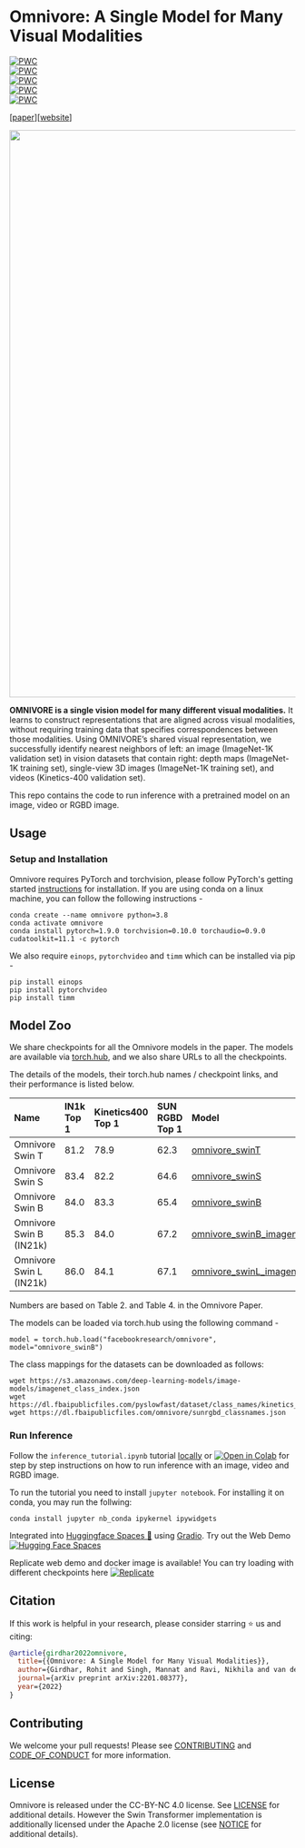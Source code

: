 # Omnivore: A Single Model for Many Visual Modalities

[![PWC](https://img.shields.io/endpoint.svg?url=https://paperswithcode.com/badge/omnivore-a-single-model-for-many-visual/action-recognition-on-epic-kitchens-100)](https://paperswithcode.com/sota/action-recognition-on-epic-kitchens-100?p=omnivore-a-single-model-for-many-visual)  
[![PWC](https://img.shields.io/endpoint.svg?url=https://paperswithcode.com/badge/omnivore-a-single-model-for-many-visual/semantic-segmentation-on-nyu-depth-v2)](https://paperswithcode.com/sota/semantic-segmentation-on-nyu-depth-v2?p=omnivore-a-single-model-for-many-visual)  
[![PWC](https://img.shields.io/endpoint.svg?url=https://paperswithcode.com/badge/omnivore-a-single-model-for-many-visual/scene-recognition-on-sun-rgbd)](https://paperswithcode.com/sota/scene-recognition-on-sun-rgbd?p=omnivore-a-single-model-for-many-visual)  
[![PWC](https://img.shields.io/endpoint.svg?url=https://paperswithcode.com/badge/omnivore-a-single-model-for-many-visual/image-classification-on-inaturalist-2018)](https://paperswithcode.com/sota/image-classification-on-inaturalist-2018?p=omnivore-a-single-model-for-many-visual)  
[![PWC](https://img.shields.io/endpoint.svg?url=https://paperswithcode.com/badge/omnivore-a-single-model-for-many-visual/action-recognition-in-videos-on-something)](https://paperswithcode.com/sota/action-recognition-in-videos-on-something?p=omnivore-a-single-model-for-many-visual)

[[paper](https://arxiv.org/abs/2201.08377)][[website](https://facebookresearch.github.io/omnivore)]

<p align="center">
  <img width='1000' src="./.github/fig1.jpg"/>  
</p>

   **OMNIVORE is a single vision model for many different visual modalities.** It learns to construct representations that are aligned across visual modalities, without requiring training data that specifies correspondences between those modalities. Using OMNIVORE’s shared visual representation, we successfully identify nearest neighbors of left: an image (ImageNet-1K validation set) in vision datasets that contain right: depth maps (ImageNet-1K training set), single-view 3D images (ImageNet-1K training set), and videos (Kinetics-400 validation set).


This repo contains the code to run inference with a pretrained model on an image, video or RGBD image. 


## Usage

### Setup and Installation   

Omnivore requires PyTorch and torchvision, please follow PyTorch's getting started [instructions](https://pytorch.org/get-started/locally/) for installation. If you are using conda on a linux machine, you can follow the following instructions -

```console
conda create --name omnivore python=3.8
conda activate omnivore
conda install pytorch=1.9.0 torchvision=0.10.0 torchaudio=0.9.0 cudatoolkit=11.1 -c pytorch
```

We also require `einops`, `pytorchvideo` and `timm` which can be installed via pip -
```console
pip install einops
pip install pytorchvideo
pip install timm
```

## Model Zoo 

We share checkpoints for all the Omnivore models in the paper. The models are available via [torch.hub](https://pytorch.org/docs/stable/hub.html), and we also share URLs to all the checkpoints.

The details of the models, their torch.hub names / checkpoint links, and their performance is listed below.

| Name      | IN1k Top 1 | Kinetics400 Top 1     | SUN RGBD Top 1     | Model   |
| :---        |    :----   |          :--- | :--- |:--- |
| Omnivore Swin T      | 81.2       | 78.9   |62.3   | [omnivore_swinT](https://dl.fbaipublicfiles.com/omnivore/models/swinT_checkpoint.torch)   
| Omnivore Swin S   | 83.4       | 82.2      |64.6  | [omnivore_swinS](https://dl.fbaipublicfiles.com/omnivore/models/swinS_checkpoint.torch)  |
| Omnivore Swin B      | 84.0       | 83.3   |65.4   | [omnivore_swinB](https://dl.fbaipublicfiles.com/omnivore/models/swinB_checkpoint.torch)   |
| Omnivore Swin B (IN21k)   | 85.3       | 84.0      |67.2   | [omnivore_swinB_imagenet21k](https://dl.fbaipublicfiles.com/omnivore/models/swinB_In21k_checkpoint.torch)   |
| Omnivore Swin L (IN21k)      | 86.0       | 84.1   |67.1   | [omnivore_swinL_imagenet21k](https://dl.fbaipublicfiles.com/omnivore/models/swinL_In21k_checkpoint.torch) |

Numbers are based on Table 2. and Table 4. in the Omnivore Paper.

The models can be loaded via torch.hub using the following command -

```
model = torch.hub.load("facebookresearch/omnivore", model="omnivore_swinB")
```

The class mappings for the datasets can be downloaded as follows: 

```
wget https://s3.amazonaws.com/deep-learning-models/image-models/imagenet_class_index.json 
wget https://dl.fbaipublicfiles.com/pyslowfast/dataset/class_names/kinetics_classnames.json 
wget https://dl.fbaipublicfiles.com/omnivore/sunrgbd_classnames.json
```

### Run Inference 

Follow the `inference_tutorial.ipynb` tutorial [locally](https://github.com/facebookresearch/omnivore/blob/main/inference_tutorial.ipynb) or [![Open in Colab](https://colab.research.google.com/assets/colab-badge.svg)](https://colab.research.google.com/github/facebookresearch/omnivore/blob/main/inference_tutorial.ipynb) for step by step instructions on how to run inference with an image, video and RGBD image.

To run the tutorial you need to install `jupyter notebook`. For installing it on conda, you may run the follwing:

```
conda install jupyter nb_conda ipykernel ipywidgets
```

Integrated into [Huggingface Spaces 🤗](https://huggingface.co/spaces) using [Gradio](https://github.com/gradio-app/gradio). Try out the Web Demo [![Hugging Face Spaces](https://img.shields.io/badge/%F0%9F%A4%97%20Hugging%20Face-Spaces-blue)](https://huggingface.co/spaces/akhaliq/omnivore)

Replicate web demo and docker image is available! You can try loading with different checkpoints here
[![Replicate](https://replicate.com/facebookresearch/omnivore/badge)](https://replicate.com/facebookresearch/omnivore)

## Citation

If this work is helpful in your research, please consider starring :star: us and citing:  

```bibtex
@article{girdhar2022omnivore,
  title={{Omnivore: A Single Model for Many Visual Modalities}},
  author={Girdhar, Rohit and Singh, Mannat and Ravi, Nikhila and van der Maaten, Laurens and Joulin, Armand and Misra, Ishan},
  journal={arXiv preprint arXiv:2201.08377},
  year={2022}
}
```

## Contributing
We welcome your pull requests! Please see [CONTRIBUTING](CONTRIBUTING.md) and [CODE_OF_CONDUCT](CODE_OF_CONDUCT.md) for more information.

## License
Omnivore is released under the CC-BY-NC 4.0 license. See [LICENSE](LICENSE) for additional details. However the Swin Transformer implementation is additionally licensed under the Apache 2.0 license (see [NOTICE](NOTICE) for additional details).

